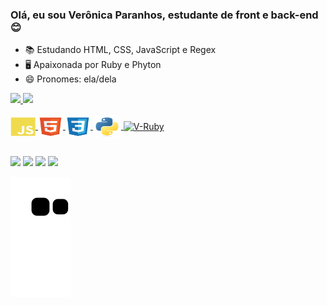 ### Olá, eu sou Verônica Paranhos, estudante de front e back-end 😊

- 📚 Estudando HTML, CSS, JavaScript e Regex
- 🖥️ Apaixonada por Ruby e Phyton
- 😄 Pronomes: ela/dela

<div>
  <a href="https://github.com/Veronicahp">
  <img height="160em" src="https://github-readme-stats.vercel.app/api?username=Veronicahp&show_icons=true&theme=radical&include_all_commits=true&count_private=true"/>
  <img height="160em" src="https://github-readme-stats.vercel.app/api/top-langs/?username=Veronicahp&layout=compact&langs_count=7&theme=radical"/>
</div>
<div style="display: inline_block"><br>
  <img align="center" alt="V-Js" height="30" width="40" src="https://raw.githubusercontent.com/devicons/devicon/master/icons/javascript/javascript-plain.svg">
  <img align="center" alt="V-HTML" height="30" width="40" src="https://raw.githubusercontent.com/devicons/devicon/master/icons/html5/html5-original.svg">
  <img align="center" alt="V-CSS" height="30" width="40" src="https://raw.githubusercontent.com/devicons/devicon/master/icons/css3/css3-original.svg">
  <img align="center" alt="V-Python" height="35" width="45" src="https://raw.githubusercontent.com/devicons/devicon/master/icons/python/python-original.svg">
  <img align="center" alt="V-Ruby" height="30" width="40" src="https://icongr.am/devicon/ruby-original.svg">
</div>
  
 ##
 
<div> 
  <a href="https://instagram.com/veparanhos" target="_blank"><img src="https://img.shields.io/badge/-Instagram-%23E4405F?style=for-the-badge&logo=instagram&logoColor=white" target="_blank"></a>
 <a href="https://discord.gg/veronicahp#0379" target="_blank"><img src="https://img.shields.io/badge/Discord-7289DA?style=for-the-badge&logo=discord&logoColor=white" target="_blank"></a> 
  <a href="https://www.linkedin.com/in/veronicahp" target="_blank"><img src="https://img.shields.io/badge/-LinkedIn-%230077B5?style=for-the-badge&logo=linkedin&logoColor=white" target="_blank"></a>
  <a href = "mailto:veronicahp@gmail.com"><img src="https://img.shields.io/badge/Gmail-D14836?style=for-the-badge&logo=gmail&logoColor=white" target="_blank"></a>
 
  ![Snake animation](https://github.com/Veronicahp/Veronicahp/blob/output/github-contribution-grid-snake.svg)
 
</div>
